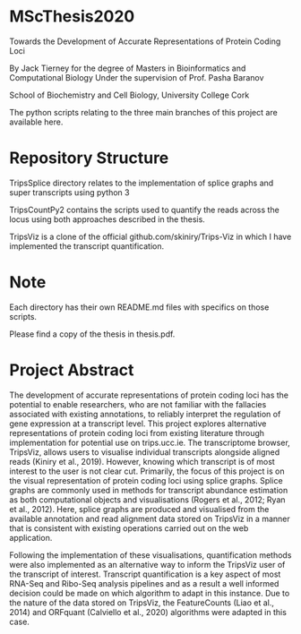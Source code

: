 # MScThesis2020
 Towards the Development of Accurate Representations of Protein Coding Loci
 
By Jack Tierney for the degree of Masters in Bioinformatics and Computational Biology
Under the supervision of Prof. Pasha Baranov

School of Biochemistry and Cell Biology, University College Cork

The python scripts relating to the three main branches of this project are available here.

# Repository Structure

TripsSplice directory relates to the implementation of splice graphs and super transcripts using python 3

TripsCountPy2 contains the scripts used to quantify the reads across the locus using both approaches described in the thesis.

TripsViz is a clone of the official github.com/skiniry/Trips-Viz in which I have implemented the transcript quantification.


# Note

Each directory has their own README.md files with specifics on those scripts.

Please find a copy of the thesis in thesis.pdf. 

# Project Abstract

The development of accurate representations of protein coding loci has the potential to enable researchers, who are not familiar with the fallacies associated with existing annotations, to reliably interpret the regulation of gene expression at a transcript level. This project explores  alternative representations of protein coding loci from existing literature through implementation for potential use on trips.ucc.ie. The transcriptome browser, TripsViz, allows users to visualise individual transcripts alongside aligned reads (Kiniry et al., 2019). However, knowing which transcript is of most interest to the user is not clear cut. Primarily, the focus of this project is on the visual representation of protein coding loci using splice graphs. Splice graphs are commonly used in methods for transcript abundance estimation as both computational objects and visualisations (Rogers et al., 2012; Ryan et al., 2012). Here, splice graphs are produced and visualised from the available annotation and read alignment data stored on TripsViz in a manner that is consistent with existing operations carried out on the web application.

Following the implementation of these visualisations, quantification methods were also implemented as an alternative way to inform the TripsViz user of the transcript of interest. Transcript quantification is a key aspect of most RNA-Seq and Ribo-Seq analysis pipelines and as a result a well informed decision could be made on which algorithm to adapt in this instance. Due to the nature of the data stored on TripsViz, the FeatureCounts (Liao et al., 2014) and ORFquant (Calviello et al., 2020) algorithms were adapted in this case. 
